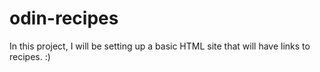 # odin-recipes

In this project, I will be setting up a basic HTML site that will have links to recipes.  :)
